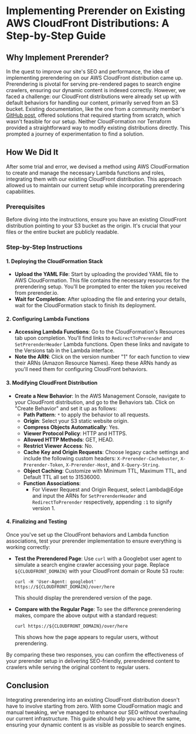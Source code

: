 # Implementing Prerender on Existing AWS CloudFront Distributions: A Step-by-Step Guide

## Why Implement Prerender?

In the quest to improve our site's SEO and performance, the idea of implementing prerendering on our AWS CloudFront distribution came up. Prerendering is pivotal for serving pre-rendered pages to search engine crawlers, ensuring our dynamic content is indexed correctly. However, we faced a challenge: our CloudFront distributions were already set up with default behaviors for handling our content, primarily served from an S3 bucket. Existing documentation, like the one from a community member's [GitHub post](https://github.com/jinty/prerender-cloudfront), offered solutions that required starting from scratch, which wasn't feasible for our setup. Neither CloudFormation nor Terraform provided a straightforward way to modify existing distributions directly. This prompted a journey of experimentation to find a solution.

## How We Did It

After some trial and error, we devised a method using AWS CloudFormation to create and manage the necessary Lambda functions and roles, integrating them with our existing CloudFront distribution. This approach allowed us to maintain our current setup while incorporating prerendering capabilities.

### Prerequisites

Before diving into the instructions, ensure you have an existing CloudFront distribution pointing to your S3 bucket as the origin. It's crucial that your files or the entire bucket are publicly readable.

### Step-by-Step Instructions

#### 1. Deploying the CloudFormation Stack

- **Upload the YAML File**: Start by uploading the provided YAML file to AWS CloudFormation. This file contains the necessary resources for the prerendering setup. You'll be prompted to enter the token you received from prerender.io.
- **Wait for Completion**: After uploading the file and entering your details, wait for the CloudFormation stack to finish its deployment.

#### 2. Configuring Lambda Functions

- **Accessing Lambda Functions**: Go to the CloudFormation's Resources tab upon completion. You'll find links to `RedirectToPrerender` and `SetPrerenderHeader` Lambda functions. Open these links and navigate to the Versions tab in the Lambda interface.
- **Note the ARN**: Click on the version number "1" for each function to view their ARNs (Amazon Resource Names). Keep these ARNs handy as you'll need them for configuring CloudFront behaviors.

#### 3. Modifying CloudFront Distribution

- **Create a New Behavior**: In the AWS Management Console, navigate to your CloudFront distribution, and go to the Behaviors tab. Click on "Create Behavior" and set it up as follows:
    - **Path Pattern**: `*` to apply the behavior to all requests.
    - **Origin**: Select your S3 static website origin.
    - **Compress Objects Automatically**: Yes.
    - **Viewer Protocol Policy**: HTTP and HTTPS.
    - **Allowed HTTP Methods**: GET, HEAD.
    - **Restrict Viewer Access**: No.
    - **Cache Key and Origin Requests**: Choose legacy cache settings and include the following custom headers: `X-Prerender-Cachebuster`, `X-Prerender-Token`, `X-Prerender-Host`, and `X-Query-String`.
    - **Object Caching**: Customize with Minimum TTL, Maximum TTL, and Default TTL all set to 31536000.
    - **Function Associations**:
        - For Viewer Request and Origin Request, select Lambda@Edge and input the ARNs for `SetPrerenderHeader` and `RedirectToPrerender` respectively, appending `:1` to signify version 1.

#### 4. Finalizing and Testing

Once you've set up the CloudFront behaviors and Lambda function associations, test your prerender implementation to ensure everything is working correctly:

- **Test the Prerendered Page**: Use `curl` with a Googlebot user agent to simulate a search engine crawler accessing your page. Replace `${CLOUDFRONT_DOMAIN}` with your CloudFront domain or Route 53 route:

    `curl -H 'User-Agent: googlebot' https://${CLOUDFRONT_DOMAIN}/over/here`
    
    This should display the prerendered version of the page.

- **Compare with the Regular Page**: To see the difference prerendering makes, compare the above output with a standard request:

    `curl https://${CLOUDFRONT_DOMAIN}/over/here`
    
    This shows how the page appears to regular users, without prerendering.

By comparing these two responses, you can confirm the effectiveness of your prerender setup in delivering SEO-friendly, prerendered content to crawlers while serving the original content to regular users.

## Conclusion

Integrating prerendering into an existing CloudFront distribution doesn't have to involve starting from zero. With some CloudFormation magic and manual tweaking, we've managed to enhance our SEO without overhauling our current infrastructure. This guide should help you achieve the same, ensuring your dynamic content is as visible as possible to search engines.
